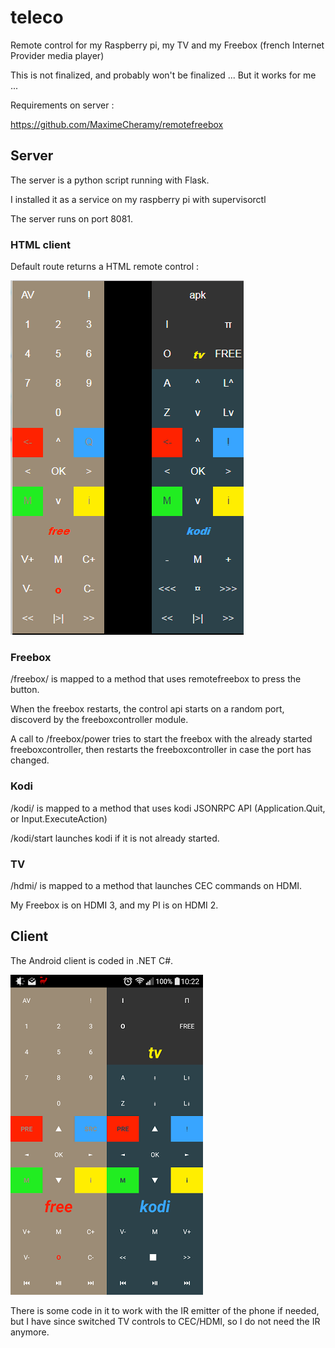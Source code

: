 # teleco
Remote control for my Raspberry pi, my TV and my Freebox (french Internet Provider media player)

This is not finalized, and probably won't be finalized ...
But it works for me ...




Requirements on server :

https://github.com/MaximeCheramy/remotefreebox


## Server
The server is a python script running with Flask.

I installed it as a service on my raspberry pi with supervisorctl

The server runs on port 8081.

### HTML client
Default route returns a HTML remote control :

![HTML client](images/html_client.png)

### Freebox
/freebox/<key> is mapped to a method that uses remotefreebox to press the button.

When the freebox restarts, the control api starts on a random port, discoverd by the freeboxcontroller module.

A call to /freebox/power tries to start the freebox with the already started freeboxcontroller, then restarts the freeboxcontroller in case the port has changed.

### Kodi
/kodi/<key> is mapped to a method that uses kodi JSONRPC API (Application.Quit, or Input.ExecuteAction)

/kodi/start launches kodi if it is not already started.

### TV
/hdmi/<key> is mapped to a method that launches CEC commands on HDMI.

My Freebox is on HDMI 3, and my PI is on HDMI 2.


## Client

The Android client is coded in .NET C#.

![Android client](images/android_client.png)

There is some code in it to work with the IR emitter of the phone if needed, but I have since switched TV controls to CEC/HDMI, so I do not need the IR anymore.
